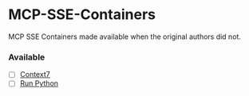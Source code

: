 # MCP-SSE-Containers

MCP SSE Containers made available when the original authors did not.

### Available
- [ ] [Context7](https://github.com/upstash/context7)
- [ ] [Run Python](https://github.com/pydantic/pydantic-ai/tree/main/mcp-run-python)
